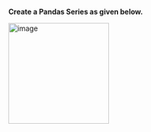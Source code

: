 **Create a Pandas Series as given below.**

<img width="199" alt="image" src="https://user-images.githubusercontent.com/118887002/219880152-4c8dd8c9-5a6a-46a5-8a3d-853ed3ef9792.png">
